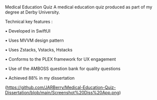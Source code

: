 Medical Education Quiz
A medical education quiz produced as part of my degree at Derby University.

Technical key features :

• Developed in SwiftUI

• Uses MVVM design pattern

• Uses Zstacks, Vstacks, Hstacks

• Conforms to the PLEX framework for UX engagement

• Use of the AMBOSS question bank for quality questions

• Achieved 88% in my dissertation

(https://github.com/JARBerry/Medical-Education-Quiz-Dissertation/blob/main/Screenshot%20Diss%20App.png)



